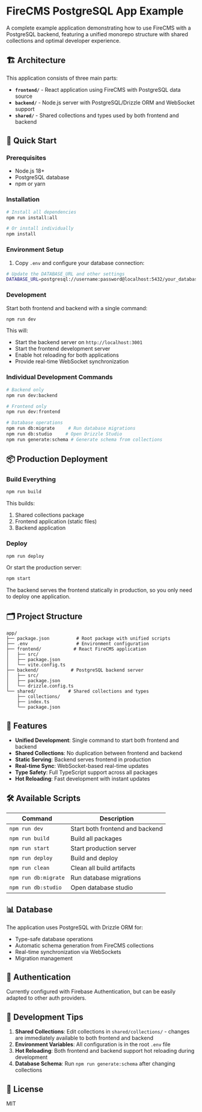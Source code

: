 # FireCMS PostgreSQL App Example

A complete example application demonstrating how to use FireCMS with a PostgreSQL backend, featuring a unified monorepo structure with shared collections and optimal developer experience.

## 🏗️ Architecture

This application consists of three main parts:

- **`frontend/`** - React application using FireCMS with PostgreSQL data source
- **`backend/`** - Node.js server with PostgreSQL/Drizzle ORM and WebSocket support
- **`shared/`** - Shared collections and types used by both frontend and backend

## 🚀 Quick Start

### Prerequisites

- Node.js 18+ 
- PostgreSQL database
- npm or yarn

### Installation

```bash
# Install all dependencies
npm run install:all

# Or install individually
npm install
```

### Environment Setup

1. Copy `.env` and configure your database connection:
```bash
# Update the DATABASE_URL and other settings
DATABASE_URL=postgresql://username:password@localhost:5432/your_database
```

### Development

Start both frontend and backend with a single command:

```bash
npm run dev
```

This will:
- Start the backend server on `http://localhost:3001`
- Start the frontend development server
- Enable hot reloading for both applications
- Provide real-time WebSocket synchronization

### Individual Development Commands

```bash
# Backend only
npm run dev:backend

# Frontend only  
npm run dev:frontend

# Database operations
npm run db:migrate     # Run database migrations
npm run db:studio     # Open Drizzle Studio
npm run generate:schema # Generate schema from collections
```

## 📦 Production Deployment

### Build Everything

```bash
npm run build
```

This builds:
1. Shared collections package
2. Frontend application (static files)
3. Backend application

### Deploy

```bash
npm run deploy
```

Or start the production server:

```bash
npm start
```

The backend serves the frontend statically in production, so you only need to deploy one application.

## 🗂️ Project Structure

```
app/
├── package.json          # Root package with unified scripts
├── .env                  # Environment configuration
├── frontend/            # React FireCMS application
│   ├── src/
│   ├── package.json
│   └── vite.config.ts
├── backend/            # PostgreSQL backend server
│   ├── src/
│   ├── package.json
│   └── drizzle.config.ts
└── shared/            # Shared collections and types
    ├── collections/
    ├── index.ts
    └── package.json
```

## 🔧 Features

- **Unified Development**: Single command to start both frontend and backend
- **Shared Collections**: No duplication between frontend and backend
- **Static Serving**: Backend serves frontend in production
- **Real-time Sync**: WebSocket-based real-time updates
- **Type Safety**: Full TypeScript support across all packages
- **Hot Reloading**: Fast development with instant updates

## 🛠️ Available Scripts

| Command | Description |
|---------|-------------|
| `npm run dev` | Start both frontend and backend |
| `npm run build` | Build all packages |
| `npm run start` | Start production server |
| `npm run deploy` | Build and deploy |
| `npm run clean` | Clean all build artifacts |
| `npm run db:migrate` | Run database migrations |
| `npm run db:studio` | Open database studio |

## 📊 Database

The application uses PostgreSQL with Drizzle ORM for:
- Type-safe database operations
- Automatic schema generation from FireCMS collections
- Real-time synchronization via WebSockets
- Migration management

## 🔐 Authentication

Currently configured with Firebase Authentication, but can be easily adapted to other auth providers.

## 🎯 Development Tips

1. **Shared Collections**: Edit collections in `shared/collections/` - changes are immediately available to both frontend and backend
2. **Environment Variables**: All configuration is in the root `.env` file
3. **Hot Reloading**: Both frontend and backend support hot reloading during development
4. **Database Schema**: Run `npm run generate:schema` after changing collections

## 📝 License

MIT
